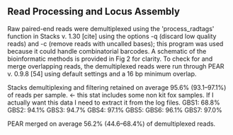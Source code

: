 ## Read Processing and Locus Assembly

Raw paired-end reads were demultiplexed using the 'process_radtags' function in Stacks v. 1.30 [cite] using the options -q (discard low quality reads) and -c (remove reads with uncalled bases); this program was used because it could handle combinatorial barcodes. A schematic of the bioinformatic methods is provided in Fig 2 for clarity. To check for and merge overlapping reads, the demultiplexed reads were run through PEAR v. 0.9.8 [54] using default settings and a 16 bp minimum overlap.

Stacks demultiplexing and filtering retained on average 95.6% (93.1–97.1%) of reads per sample. <- this stat includes some non kit fox samples.
If I actually want this data I need to extract it from the log files.
GBS1: 68.8%
GBS2: 94.1%
GBS3: 94.7%
GBS4: 97.1%
GBS5: 
GBS6: 96.1%
GBS7: 97.0%

PEAR merged on average 56.2% (44.6–68.4%) of demultiplexed reads.

